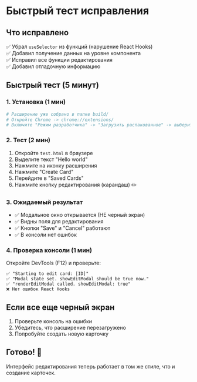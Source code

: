 # Быстрый тест исправления

## Что исправлено

✅ Убрал `useSelector` из функций (нарушение React Hooks)  
✅ Добавил получение данных на уровне компонента  
✅ Исправил все функции редактирования  
✅ Добавил отладочную информацию

## Быстрый тест (5 минут)

### 1. Установка (1 мин)

```bash
# Расширение уже собрано в папке build/
# Откройте Chrome -> chrome://extensions/
# Включите "Режим разработчика" -> "Загрузить распакованное" -> выберите папку build/
```

### 2. Тест (2 мин)

1. Откройте `test.html` в браузере
2. Выделите текст "Hello world"
3. Нажмите на иконку расширения
4. Нажмите "Create Card"
5. Перейдите в "Saved Cards"
6. Нажмите кнопку редактирования (карандаш) ✏️

### 3. Ожидаемый результат

- ✅ Модальное окно открывается (НЕ черный экран)
- ✅ Видны поля для редактирования
- ✅ Кнопки "Save" и "Cancel" работают
- ✅ В консоли нет ошибок

### 4. Проверка консоли (1 мин)

Откройте DevTools (F12) и проверьте:

```
✅ "Starting to edit card: [ID]"
✅ "Modal state set. showEditModal should be true now."
✅ "renderEditModal called. showEditModal: true"
❌ Нет ошибок React Hooks
```

## Если все еще черный экран

1. Проверьте консоль на ошибки
2. Убедитесь, что расширение перезагружено
3. Попробуйте создать новую карточку

## Готово! 🎉

Интерфейс редактирования теперь работает в том же стиле, что и создание карточек.
